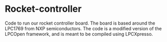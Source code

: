 Rocket-controller
=================

Code to run our rocket controller board. The board is based around the LPC1769 from NXP semiconductors. The code is a modified version of the LPCOpen framework, and is meant to be compiled using LPCXpresso.